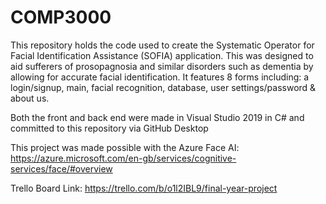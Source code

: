 # COMP3000

This repository holds the code used to create the Systematic Operator for Facial Identification Assistance (SOFIA) application. This was designed to aid sufferers of prosopagnosia and similar disorders such as dementia by allowing for accurate facial identification. It features 8 forms including: a login/signup, main, facial recognition, database, user settings/password & about us.

Both the front and back end were made in Visual Studio 2019 in C# and committed to this repository via GitHub Desktop

This project was made possible with the Azure Face AI: https://azure.microsoft.com/en-gb/services/cognitive-services/face/#overview

Trello Board Link: https://trello.com/b/o1l2IBL9/final-year-project
